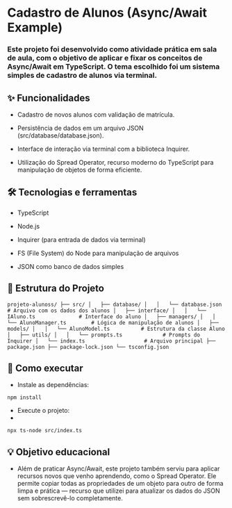 # Cadastro de Alunos (Async/Await Example)
### Este projeto foi desenvolvido como atividade prática em sala de aula, com o objetivo de aplicar e fixar os conceitos de Async/Await em TypeScript. O tema escolhido foi um sistema simples de cadastro de alunos via terminal.

## ✨ Funcionalidades
- Cadastro de novos alunos com validação de matrícula.

- Persistência de dados em um arquivo JSON (src/database/database.json).

- Interface de interação via terminal com a biblioteca Inquirer.

- Utilização do Spread Operator, recurso moderno do TypeScript para manipulação de objetos de forma eficiente.

## 🛠️ Tecnologias e ferramentas
- TypeScript

- Node.js

- Inquirer (para entrada de dados via terminal)

- FS (File System) do Node para manipulação de arquivos

- JSON como banco de dados simples

## 📁 Estrutura do Projeto

`
projeto-alunoss/
├── src/
│   ├── database/
│   │   └── database.json          # Arquivo com os dados dos alunos
│   ├── interface/
│   │   └── IAluno.ts              # Interface do aluno
│   ├── managers/
│   │   └── AlunoManager.ts        # Lógica de manipulação de alunos
│   ├── models/
│   │   └── AlunoModel.ts          # Estrutura da classe Aluno
│   ├── utils/
│   │   └── prompts.ts             # Prompts do Inquirer
│   └── index.ts                   # Arquivo principal
├── package.json
├── package-lock.json
└── tsconfig.json
`

## 🚀 Como executar
- Instale as dependências:

`npm install`

- Execute o projeto:
- 
`npx ts-node src/index.ts`

## 💡 Objetivo educacional
- Além de praticar Async/Await, este projeto também serviu para aplicar recursos novos que venho aprendendo, como o Spread Operator. Ele permite copiar todas as propriedades de um objeto para outro de forma limpa e prática — recurso que utilizei para atualizar os dados do JSON sem sobrescrevê-lo completamente.
